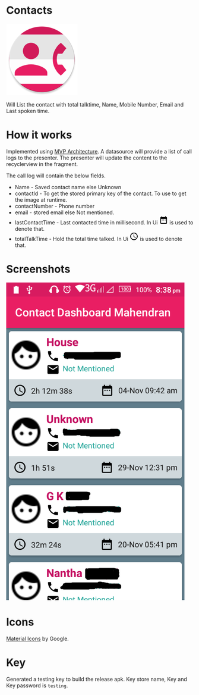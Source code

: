 # Contacts
<img src="https://github.com/Mahendran-Sakkarai/contacts-dashboard/raw/master/app/src/main/res/mipmap-xxxhdpi/ic_launcher.png"/>

Will List the contact with total talktime, Name, Mobile Number, Email and Last spoken time.

# How it works
Implemented using [MVP Architecture](https://github.com/googlesamples/android-architecture.git). A datasource will provide a list of call logs to the presenter. The presenter will update the content to the recyclerview in the fragment.

The call log will contain the below fields.
* Name - Saved contact name else Unknown
* contactId - To get the stored primary key of the contact. To use to get the image at runtime.
* contactNumber - Phone number
* email - stored email else Not mentioned.
* lastContactTime - Last contacted time in millisecond. In Ui <img src="https://github.com/Mahendran-Sakkarai/contacts-dashboard/raw/master/app/src/main/res/drawable-mdpi/ic_date_range_black_24dp.png"/> is used to denote that.
* totalTalkTime - Hold the total time talked. In Ui <img src="https://github.com/Mahendran-Sakkarai/contacts-dashboard/raw/master/app/src/main/res/drawable-mdpi/ic_access_time_black_24dp.png"/> is used to denote that.

# Screenshots
<img src="https://github.com/Mahendran-Sakkarai/contacts-dashboard/raw/master/screenshots/screen_1.png"/>

# Icons
[Material Icons](https://material.io/icons/) by Google.

# Key
Generated a testing key to build the release apk. Key store name, Key and Key password is `testing`.
